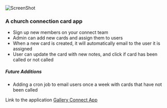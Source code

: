 ![ScreenShot](GC.png)
### A  church connection card app

* Sign up new members on your connect team
* Admin can add new cards and assign them to users
* When a new card is created, it will automatically email to the user it is assigned
* User can update the card with new notes, and click if card has been called or not called

##### Future Additions
* Adding a cron job to email users once a week with cards that have not been called

Link to the application
[Gallery Connect App](http://www.google.com)
